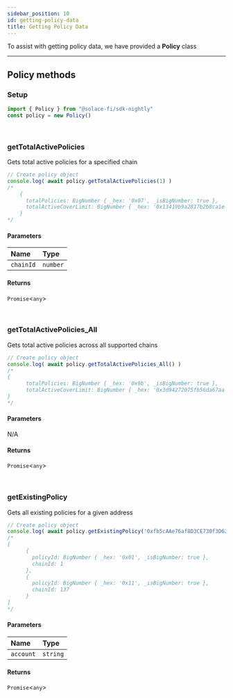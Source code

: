 ```yaml
---
sidebar_position: 10
id: getting-policy-data
title: Getting Policy Data
---
```


To assist with getting policy data, we have provided a **Policy** class

---

## **Policy methods**

### **Setup**
```js
import { Policy } from "@solace-fi/sdk-nightly"
const policy = new Policy()
```

<br/>

### **getTotalActivePolicies**

Gets total active policies for a specified chain

```js
// Create policy object
console.log( await policy.getTotalActivePolicies(1) )
/*
    {
      totalPolicies: BigNumber { _hex: '0x07', _isBigNumber: true },
      totalActiveCoverLimit: BigNumber { _hex: '0x13419b9a2817b2b8ca1e', _isBigNumber: true }
    }
*/
```

#### Parameters

| Name | Type |
| :------ | :------ |
| `chainId` | `number` |

#### Returns

`Promise`<`any`\>

<br/>

### **getTotalActivePolicies_All**

Gets total active policies across all supported chains

```js
// Create policy object
console.log( await policy.getTotalActivePolicies_All() )
/*
{
      totalPolicies: BigNumber { _hex: '0x9b', _isBigNumber: true },
      totalActiveCoverLimit: BigNumber { _hex: '0x3d94272075fb56da67aa', _isBigNumber: true }
}
*/
```

#### Parameters

N/A

#### Returns

`Promise`<`any`\>

<br/>

### **getExistingPolicy**

Gets all existing policies for a given address

```js
// Create policy object
console.log( await policy.getExistingPolicy('0xfb5cAAe76af8D3CE730f3D62c6442744853d43Ef') )
/*
[
      {
        policyId: BigNumber { _hex: '0x01', _isBigNumber: true },
        chainId: 1
      },
      {
        policyId: BigNumber { _hex: '0x11', _isBigNumber: true },
        chainId: 137
      }
]
*/
```

#### Parameters

| Name | Type |
| :------ | :------ |
| `account` | `string` |

#### Returns

`Promise`<`any`\>

<br/>